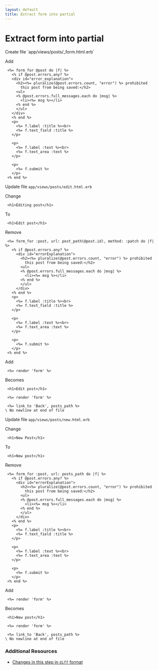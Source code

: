 ```yaml
---
layout: default
title: Extract form into partial
---
```


<h1 id="main">Extract form into partial</h1>
Create file `app/views/posts/_form.html.erb`

Add
<pre><code> &lt;%= form_for @post do |f| %&gt;
   &lt;% if @post.errors.any? %&gt;
   &lt;div id=&quot;error_explanation&quot;&gt;
     &lt;h2&gt;&lt;%= pluralize(@post.errors.count, &quot;error&quot;) %&gt; prohibited
       this post from being saved:&lt;/h2&gt;
     &lt;ul&gt;
     &lt;% @post.errors.full_messages.each do |msg| %&gt;
       &lt;li&gt;&lt;%= msg %&gt;&lt;/li&gt;
     &lt;% end %&gt;
     &lt;/ul&gt;
   &lt;/div&gt;
   &lt;% end %&gt;
   &lt;p&gt;
     &lt;%= f.label :title %&gt;&lt;br&gt;
     &lt;%= f.text_field :title %&gt;
   &lt;/p&gt;
&nbsp;
   &lt;p&gt;
     &lt;%= f.label :text %&gt;&lt;br&gt;
     &lt;%= f.text_area :text %&gt;
   &lt;/p&gt;
&nbsp;
   &lt;p&gt;
     &lt;%= f.submit %&gt;
   &lt;/p&gt;
 &lt;% end %&gt;</code></pre>


Update file `app/views/posts/edit.html.erb`

Change
<pre><code> &lt;h1&gt;Editing post&lt;/h1&gt;</code></pre>


To
<pre><code> &lt;h1&gt;Edit post&lt;/h1&gt;</code></pre>


Remove
<pre><code> &lt;%= form_for :post, url: post_path(@post.id), method: :patch do |f| %&gt;
   &lt;% if @post.errors.any? %&gt;
     &lt;div id=&quot;errorExplanation&quot;&gt;
       &lt;h2&gt;&lt;%= pluralize(@post.errors.count, &quot;error&quot;) %&gt; prohibited
         this post from being saved:&lt;/h2&gt;
       &lt;ul&gt;
       &lt;% @post.errors.full_messages.each do |msg| %&gt;
         &lt;li&gt;&lt;%= msg %&gt;&lt;/li&gt;
       &lt;% end %&gt;
       &lt;/ul&gt;
     &lt;/div&gt;
   &lt;% end %&gt;
   &lt;p&gt;
     &lt;%= f.label :title %&gt;&lt;br&gt;
     &lt;%= f.text_field :title %&gt;
   &lt;/p&gt;
&nbsp;
   &lt;p&gt;
     &lt;%= f.label :text %&gt;&lt;br&gt;
     &lt;%= f.text_area :text %&gt;
   &lt;/p&gt;
&nbsp;
   &lt;p&gt;
     &lt;%= f.submit %&gt;
   &lt;/p&gt;
 &lt;% end %&gt;</code></pre>


Add
<pre><code> &lt;%= render &#39;form&#39; %&gt;</code></pre>


Becomes
<pre><code> &lt;h1&gt;Edit post&lt;/h1&gt;
&nbsp;
 &lt;%= render &#39;form&#39; %&gt;
&nbsp;
 &lt;%= link_to &#39;Back&#39;, posts_path %&gt;
\ No newline at end of file
</code></pre>


Update file `app/views/posts/new.html.erb`

Change
<pre><code> &lt;h1&gt;New Post&lt;/h1&gt;</code></pre>


To
<pre><code> &lt;h1&gt;New post&lt;/h1&gt;</code></pre>


Remove
<pre><code> &lt;%= form_for :post, url: posts_path do |f| %&gt;
   &lt;% if @post.errors.any? %&gt;
     &lt;div id=&quot;errorExplanation&quot;&gt;
       &lt;h2&gt;&lt;%= pluralize(@post.errors.count, &quot;error&quot;) %&gt; prohibited
         this post from being saved:&lt;/h2&gt;
       &lt;ul&gt;
       &lt;% @post.errors.full_messages.each do |msg| %&gt;
         &lt;li&gt;&lt;%= msg %&gt;&lt;/li&gt;
       &lt;% end %&gt;
       &lt;/ul&gt;
     &lt;/div&gt;
   &lt;% end %&gt;
   &lt;p&gt;
     &lt;%= f.label :title %&gt;&lt;br&gt;
     &lt;%= f.text_field :title %&gt;
   &lt;/p&gt;
&nbsp;
   &lt;p&gt;
     &lt;%= f.label :text %&gt;&lt;br&gt;
     &lt;%= f.text_area :text %&gt;
   &lt;/p&gt;
&nbsp;
   &lt;p&gt;
     &lt;%= f.submit %&gt;
   &lt;/p&gt;
 &lt;% end %&gt;</code></pre>


Add
<pre><code> &lt;%= render &#39;form&#39; %&gt;</code></pre>


Becomes
<pre><code> &lt;h1&gt;New post&lt;/h1&gt;
&nbsp;
 &lt;%= render &#39;form&#39; %&gt;
&nbsp;
 &lt;%= link_to &#39;Back&#39;, posts_path %&gt;
\ No newline at end of file
</code></pre>



### Additional Resources

* [Changes in this step in `diff` format](https://github.com/software-academy/rails_getting_started_bdd/commit/19f9dcff92083031234a98fa90ad70a1706803fe)

